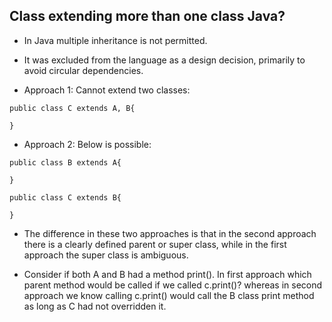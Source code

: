 ## Class extending more than one class Java?

* In Java multiple inheritance is not permitted. 
* It was excluded from the language as a design decision, primarily to avoid circular dependencies.

* Approach 1: Cannot extend two classes:
```
public class C extends A, B{

}
```
* Approach 2: Below is possible:
```
public class B extends A{

}

public class C extends B{

}
```
* The difference in these two approaches is that in the second approach there is a clearly defined parent or super class, while in the first approach the super class is ambiguous.

* Consider if both A and B had a method print(). In first approach which parent method would be called if we called c.print()? whereas in second approach we know calling c.print() would call the B class print method as long as C had not overridden it.
